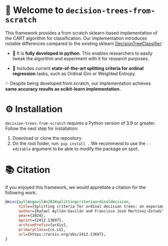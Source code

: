 
# :deciduous_tree: Welcome to `decision-trees-from-scratch`

This framework provides a from scratch sklearn-based implementation of the CART algorithm for classification. Our implementation introduces notable differences compared to the existing sklearn [DecisionTreeClassifier](https://scikit-learn.org/stable/modules/generated/sklearn.tree.DecisionTreeClassifier.html "DecisionTreeClassifier"):

* :rocket: It is **fully developed in python**. This enables researchers to easily tweak the algorithm and experiment with it for research purposes.

* :rocket: Includes current **state-of-the-art splitting criteria for ordinal regression** tasks, such as Ordinal Gini or Weighted Entropy.

:sparkles: Despite being developed from scratch, our implementation achieves **same accuracy results as scikit-learn implementation**.

# ⚙️ Installation

`decision-trees-from-scratch` requires a Python version of 3.9 or greater. Follow the next step for installation:

1. Download or clone the repository
2. On the root folder, run: `pip install .` We recommend to use the `--editable` argument to be able to modify the package on spot.

# 📚 Citation
If you enjoyed this framework, we would appretiate a citation for the following work:

```bibtex
@misc{ayllóngavilán2024splittingcriteriaordinaldecision,
      title={Splitting criteria for ordinal decision trees: an experimental study}, 
      author={Rafael Ayllón-Gavilán and Francisco José Martínez-Estudillo and David Guijo-Rubio and César Hervás-Martínez and Pedro Antonio Gutiérrez},
      year={2024},
      eprint={2412.13697},
      archivePrefix={arXiv},
      primaryClass={cs.LG},
      url={https://arxiv.org/abs/2412.13697}, 
}
```
